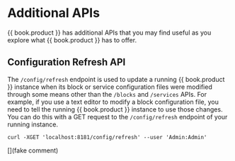 # Additional APIs

{{ book.product }} has  additional APIs that you may find useful as you explore what {{ book.product }} has to offer. 

## Configuration Refresh API

The `/config/refresh` endpoint is used to update a running {{ book.product }} instance when its block or service configuration files were modified through some means other than the `/blocks` and `/services` APIs. For example, if you use a text editor to modify a block configuration file, you need to tell the running {{ book.product }} instance to use those changes. You can do this with a GET request to the `/config/refresh` endpoint of your running instance.

    curl -XGET 'localhost:8181/config/refresh' --user 'Admin:Admin'
[](fake comment)